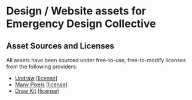 # Design / Website assets for Emergency Design Collective

## Asset Sources and Licenses

All assets have been sourced under free-to-use, free-to-modify licenses from the following providers:

- [Undraw](https://undraw.co) [[license]](https://undraw.co/license)
- [Many Pixels](https://manypixels.co) [[license]](https://www.manypixels.co/gallery/license)
- [Draw Kit](http://drawkit.io) [[license]](https://www.drawkit.io/license)